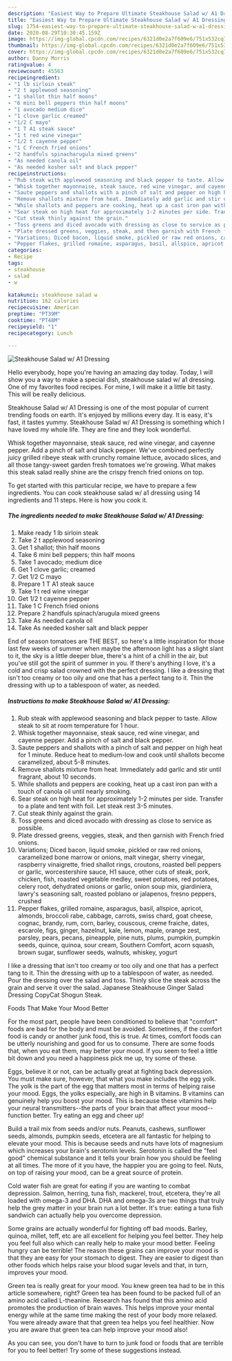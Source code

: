 ```yaml
---
description: "Easiest Way to Prepare Ultimate Steakhouse Salad w/ A1 Dressing"
title: "Easiest Way to Prepare Ultimate Steakhouse Salad w/ A1 Dressing"
slug: 1754-easiest-way-to-prepare-ultimate-steakhouse-salad-w-a1-dressing
date: 2020-08-29T10:30:45.159Z
image: https://img-global.cpcdn.com/recipes/6321d0e2a7f609e6/751x532cq70/steakhouse-salad-w-a1-dressing-recipe-main-photo.jpg
thumbnail: https://img-global.cpcdn.com/recipes/6321d0e2a7f609e6/751x532cq70/steakhouse-salad-w-a1-dressing-recipe-main-photo.jpg
cover: https://img-global.cpcdn.com/recipes/6321d0e2a7f609e6/751x532cq70/steakhouse-salad-w-a1-dressing-recipe-main-photo.jpg
author: Danny Morris
ratingvalue: 4
reviewcount: 45563
recipeingredient:
- "1 lb sirloin steak"
- "2 t applewood seasoning"
- "1 shallot thin half moons"
- "6 mini bell peppers thin half moons"
- "1 avocado medium dice"
- "1 clove garlic creamed"
- "1/2 C mayo"
- "1 T A1 steak sauce"
- "1 t red wine vinegar"
- "1/2 t cayenne pepper"
- "1 C French fried onions"
- "2 handfuls spinacharugula mixed greens"
- "As needed canola oil"
- "As needed kosher salt and black pepper"
recipeinstructions:
- "Rub steak with applewood seasoning and black pepper to taste. Allow steak to sit at room temperature for 1 hour."
- "Whisk together mayonnaise, steak sauce, red wine vinegar, and cayenne pepper. Add a pinch of salt and black pepper."
- "Saute peppers and shallots with a pinch of salt and pepper on high heat for 1 minute. Reduce heat to medium-low and cook until shallots become caramelized, about 5-8 minutes."
- "Remove shallots mixture from heat. Immediately add garlic and stir until fragrant, about 10 seconds."
- "While shallots and peppers are cooking, heat up a cast iron pan with a touch of canola oil until nearly smoking."
- "Sear steak on high heat for approximately 1-2 minutes per side. Transfer to a plate and tent with foil. Let steak rest 3-5 minutes."
- "Cut steak thinly against the grain."
- "Toss greens and diced avocado with dressing as close to service as possible."
- "Plate dressed greens, veggies, steak, and then garnish with French fried onions."
- "Variations; Diced bacon, liquid smoke, pickled or raw red onions, caramelized bone marrow or onions, malt vinegar, sherry vinegar, raspberry vinaigrette, fried shallot rings, croutons, roasted bell peppers or garlic, worcestershire sauce, H1 sauce, other cuts of steak, pork, chicken, fish, roasted vegetable medley, sweet potatoes, red potatoes, celery root, dehydrated onions or garlic, onion soup mix, giardiniera, lawry&#39;s seasoning salt, roasted poblano or jalapenos, fresno peppers, crushed"
- "Pepper flakes, grilled romaine, asparagus, basil, allspice, apricot, almonds, broccoli rabe, cabbage, carrots, swiss chard, goat cheese, cognac, brandy, rum, corn, barley, couscous, creme fraiche, dates, escarole, figs, ginger, hazelnut, kale, lemon, maple, orange zest, parsley, pears, pecans, pineapple, pine nuts, plums, pumpkin, pumpkin seeds, quince, quinoa, sour cream, Southern Comfort, acorn squash, brown sugar, sunflower seeds, walnuts, whiskey, yogurt"
categories:
- Recipe
tags:
- steakhouse
- salad
- w

katakunci: steakhouse salad w 
nutrition: 162 calories
recipecuisine: American
preptime: "PT39M"
cooktime: "PT48M"
recipeyield: "1"
recipecategory: Lunch

---
```



![Steakhouse Salad w/ A1 Dressing](https://img-global.cpcdn.com/recipes/6321d0e2a7f609e6/751x532cq70/steakhouse-salad-w-a1-dressing-recipe-main-photo.jpg)

Hello everybody, hope you're having an amazing day today. Today, I will show you a way to make a special dish, steakhouse salad w/ a1 dressing. One of my favorites food recipes. For mine, I will make it a little bit tasty. This will be really delicious.

Steakhouse Salad w/ A1 Dressing is one of the most popular of current trending foods on earth. It's enjoyed by millions every day. It is easy, it's fast, it tastes yummy. Steakhouse Salad w/ A1 Dressing is something which I have loved my whole life. They are fine and they look wonderful.

Whisk together mayonnaise, steak sauce, red wine vinegar, and cayenne pepper. Add a pinch of salt and black pepper. We&#39;ve combined perfectly juicy grilled ribeye steak with crunchy romaine lettuce, avocado slices, and all those tangy-sweet garden fresh tomatoes we&#39;re growing. What makes this steak salad really shine are the crispy french fried onions on top.


To get started with this particular recipe, we have to prepare a few ingredients. You can cook steakhouse salad w/ a1 dressing using 14 ingredients and 11 steps. Here is how you cook it.

<!--inarticleads1-->

##### The ingredients needed to make Steakhouse Salad w/ A1 Dressing:

1. Make ready 1 lb sirloin steak
1. Take 2 t applewood seasoning
1. Get 1 shallot; thin half moons
1. Take 6 mini bell peppers; thin half moons
1. Take 1 avocado; medium dice
1. Get 1 clove garlic; creamed
1. Get 1/2 C mayo
1. Prepare 1 T A1 steak sauce
1. Take 1 t red wine vinegar
1. Get 1/2 t cayenne pepper
1. Take 1 C French fried onions
1. Prepare 2 handfuls spinach/arugula mixed greens
1. Take As needed canola oil
1. Take As needed kosher salt and black pepper


End of season tomatoes are THE BEST, so here&#39;s a little inspiration for those last few weeks of summer when maybe the afternoon light has a slight slant to it, the sky is a little deeper blue, there&#39;s a hint of a chill in the air, but you&#39;ve still got the spirit of summer in you. If there&#39;s anything I love, it&#39;s a cold and crisp salad crowned with the perfect dressing. I like a dressing that isn&#39;t too creamy or too oily and one that has a perfect tang to it. Thin the dressing with up to a tablespoon of water, as needed. 

<!--inarticleads2-->

##### Instructions to make Steakhouse Salad w/ A1 Dressing:

1. Rub steak with applewood seasoning and black pepper to taste. Allow steak to sit at room temperature for 1 hour.
1. Whisk together mayonnaise, steak sauce, red wine vinegar, and cayenne pepper. Add a pinch of salt and black pepper.
1. Saute peppers and shallots with a pinch of salt and pepper on high heat for 1 minute. Reduce heat to medium-low and cook until shallots become caramelized, about 5-8 minutes.
1. Remove shallots mixture from heat. Immediately add garlic and stir until fragrant, about 10 seconds.
1. While shallots and peppers are cooking, heat up a cast iron pan with a touch of canola oil until nearly smoking.
1. Sear steak on high heat for approximately 1-2 minutes per side. Transfer to a plate and tent with foil. Let steak rest 3-5 minutes.
1. Cut steak thinly against the grain.
1. Toss greens and diced avocado with dressing as close to service as possible.
1. Plate dressed greens, veggies, steak, and then garnish with French fried onions.
1. Variations; Diced bacon, liquid smoke, pickled or raw red onions, caramelized bone marrow or onions, malt vinegar, sherry vinegar, raspberry vinaigrette, fried shallot rings, croutons, roasted bell peppers or garlic, worcestershire sauce, H1 sauce, other cuts of steak, pork, chicken, fish, roasted vegetable medley, sweet potatoes, red potatoes, celery root, dehydrated onions or garlic, onion soup mix, giardiniera, lawry&#39;s seasoning salt, roasted poblano or jalapenos, fresno peppers, crushed
1. Pepper flakes, grilled romaine, asparagus, basil, allspice, apricot, almonds, broccoli rabe, cabbage, carrots, swiss chard, goat cheese, cognac, brandy, rum, corn, barley, couscous, creme fraiche, dates, escarole, figs, ginger, hazelnut, kale, lemon, maple, orange zest, parsley, pears, pecans, pineapple, pine nuts, plums, pumpkin, pumpkin seeds, quince, quinoa, sour cream, Southern Comfort, acorn squash, brown sugar, sunflower seeds, walnuts, whiskey, yogurt


I like a dressing that isn&#39;t too creamy or too oily and one that has a perfect tang to it. Thin the dressing with up to a tablespoon of water, as needed. Pour the dressing over the salad and toss. Thinly slice the steak across the grain and serve it over the salad. Japanese Steakhouse Ginger Salad Dressing CopyCat Shogun Steak. 

Foods That Make Your Mood Better


For the most part, people have been conditioned to believe that "comfort" foods are bad for the body and must be avoided. Sometimes, if the comfort food is candy or another junk food, this is true. At times, comfort foods can be utterly nourishing and good for us to consume. There are some foods that, when you eat them, may better your mood. If you seem to feel a little bit down and you need a happiness pick me up, try some of these.

Eggs, believe it or not, can be actually great at fighting back depression. You must make sure, however, that what you make includes the egg yolk. The yolk is the part of the egg that matters most in terms of helping raise your mood. Eggs, the yolks especially, are high in B vitamins. B vitamins can genuinely help you boost your mood. This is because these vitamins help your neural transmitters--the parts of your brain that affect your mood--function better. Try eating an egg and cheer up!

Build a trail mix from seeds and/or nuts. Peanuts, cashews, sunflower seeds, almonds, pumpkin seeds, etcetera are all fantastic for helping to elevate your mood. This is because seeds and nuts have lots of magnesium which increases your brain's serotonin levels. Serotonin is called the "feel good" chemical substance and it tells your brain how you should be feeling at all times. The more of it you have, the happier you are going to feel. Nuts, on top of raising your mood, can be a great source of protein.

Cold water fish are great for eating if you are wanting to combat depression. Salmon, herring, tuna fish, mackerel, trout, etcetera, they're all loaded with omega-3 and DHA. DHA and omega-3s are two things that truly help the grey matter in your brain run a lot better. It's true: eating a tuna fish sandwich can actually help you overcome depression. 

Some grains are actually wonderful for fighting off bad moods. Barley, quinoa, millet, teff, etc are all excellent for helping you feel better. They help you feel full also which can really help to make your mood better. Feeling hungry can be terrible! The reason these grains can improve your mood is that they are easy for your stomach to digest. They are easier to digest than other foods which helps raise your blood sugar levels and that, in turn, improves your mood.

Green tea is really great for your mood. You knew green tea had to be in this article somewhere, right? Green tea has been found to be packed full of an amino acid called L-theanine. Research has found that this amino acid promotes the production of brain waves. This helps improve your mental energy while at the same time making the rest of your body more relaxed. You were already aware that that green tea helps you feel healthier. Now you are aware that green tea can help improve your mood also!

As you can see, you don't have to turn to junk food or foods that are terrible for you to feel better! Try  some  of  these  suggestions  instead.

